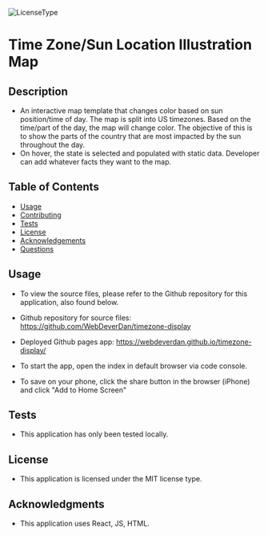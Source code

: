   ![LicenseType](https://img.shields.io/badge/License%3A%20-MIT-green)
  # Time Zone/Sun Location Illustration Map
  
  ## Description
  
  * An interactive map template that changes color based on sun position/time of day. The map is split into US timezones. Based on the time/part of the day, the map will change color. The objective of this is to show the parts of the country that are most impacted by the sun throughout the day.
  * On hover, the state is selected and populated with static data. Developer can add whatever facts they want to the map.
    
  ## Table of Contents
  
  * [Usage](#Usage)
  * [Contributing](#Contributing)
  * [Tests](#Tests)
  * [License](#License)
  * [Acknowledgements](#Acknowledgements)
  * [Questions](#Questions)
  
  
  ## Usage

  * To view the source files, please refer to the Github repository for this application, also found below. 

  * Github repository for source files: https://github.com/WebDeverDan/timezone-display

  * Deployed Github pages app: https://webdeverdan.github.io/timezone-display/
 
  * To start the app, open the index in default browser via code console.

  * To save on your phone, click the share button in the browser (iPhone) and click "Add to Home Screen"
  
  ## Tests
  
  * This application has only been tested locally.
  
  ## License
  
  * This application is licensed under the MIT license type.
  
  ## Acknowledgments
  
  * This application uses React, JS, HTML.  




